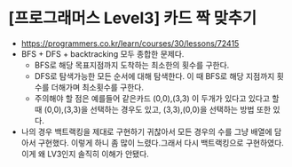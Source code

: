 # [프로그래머스 Level3] 카드 짝 맞추기
- https://programmers.co.kr/learn/courses/30/lessons/72415
- BFS + DFS + backtracking 모두 종합한 문제다. 
  - BFS로 해당 목표지점까지 도착하는 최소한의 횟수를 구한다.
  - DFS로 탐색가능한 모든 순서에 대해 탐색한다. 이 때 BFS로 해당 지점까지 횟수를 더해가며 최소횟수를 구한다.
  - 주의해야 할 점은 예를들어 같은카드 (0,0),(3,3) 이 두개가 있다고 있다고 할 때 (0,0),(3,3)을 선택하는 경우도 있고, (3,3),(0,0)을 선택하는 방법 또한 있다.
- 나의 경우 백트랙킹을 제대로 구현하기 귀찮아서 모든 경우의 수를 그냥 배열에 담아서 구현했다. 이렇게 하니 좀 많이 느렸다.그래서 다시 백트랙킹으로 구현하였다. 이게 왜 LV3인지 솔직히 이해가 안됐다.